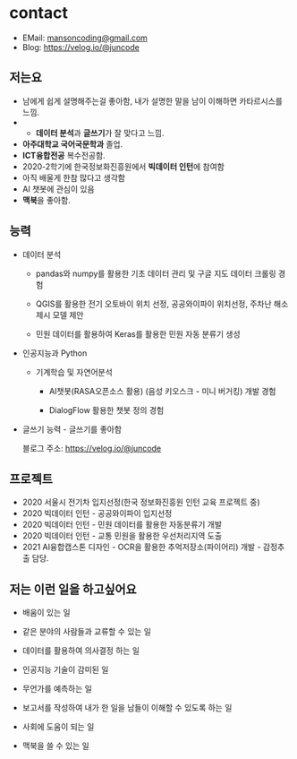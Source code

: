 # contact

- EMail: mansoncoding@gmail.com
- Blog: https://velog.io/@juncode

## 저는요 

- 남에게 쉽게 설명해주는걸 좋아함, 내가 설명한 말을 남이 이해하면 카타르시스를 느낌.
- - **데이터 분석**과 **글쓰기**가 잘 맞다고 느낌.
- **아주대학교 국어국문학과** 졸업.
-  **ICT융합전공** 복수전공함.
- 2020-2학기에 한국정보화진흥원에서 **빅데이터 인턴**에 참여함 
- 아직 배울게 한참 많다고 생각함
- AI 챗봇에 관심이 있음
- **맥북**을 좋아함.

## 능력
- 데이터 분석  

  - pandas와 numpy를 활용한 기초 데이터 관리 및 구글 지도 데이터 크롤링 경험  

  - QGIS를 활용한 전기 오토바이 위치 선정, 공공와이파이 위치선정, 주차난 해소 제시 모델 제안  

  - 민원 데이터를 활용하여 Keras를 활용한 민원 자동 분류기 생성  
  
  
- 인공지능과 Python  


  - 기계학습 및 자연어분석  
  
  	- AI챗봇(RASA오픈소스 활용) (음성 키오스크 - 미니 버거킹) 개발 경험  
  
  	- DialogFlow 활용한 챗봇 정의 경험  


   

- 글쓰기 능력 - 글쓰기를 좋아함

  블로그 주소: https://velog.io/@juncode  

  

## 프로젝트

- 2020 서울시 전기차 입지선정(한국 정보화진흥원 인턴 교육 프로젝트 중)
- 2020 빅데이터 인턴 - 공공와이파이 입지선정
- 2020 빅데이터 인턴 - 민원 데이터를 활용한 자동분류기 개발
- 2020 빅데이터 인턴 - 교통 민원을 활용한 우선처리지역 도출
- 2021 AI융합캡스톤 디자인 - OCR을 활용한 추억저장소(파이어리) 개발 - 감정추출 담당.  

## 저는 이런 일을 하고싶어요

- 배움이 있는 일

- 같은 분야의 사람들과 교류할 수 있는 일

- 데이터를 활용하여 의사결정 하는 일 

- 인공지능 기술이 감미된 일

- 무언가를 예측하는 일

- 보고서를 작성하여 내가 한 일을 남들이 이해할 수 있도록 하는 일

- 사회에 도움이 되는 일

- 맥북을 쓸 수 있는 일

<!---
ManSonCoding/ManSonCoding is a ✨ special ✨ repository because its `README.md` (this file) appears on your GitHub profile.
You can click the Preview link to take a look at your changes.
--->
